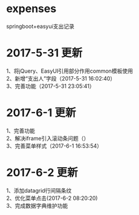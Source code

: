 # expenses
springboot+easyui支出记录

# 2017-5-31 更新
1、将jQuery、EasyUI引用部分作用common模板使用\
2、新增“支出人”字段（2017-5-31 16:02:40）\
3、完善功能（2017-5-31 23:05:41）

# 2017-6-1 更新
1、完善功能\
2、解决iframe引入滚动条问题（<!DOCTYPE html PUBLIC "-//W3C//DTD XHTML 1.0 Transitional//EN" "http://www.w3.org/TR/xhtml1/DTD/xhtml1-transitional.dtd">）\
3、完善菜单样式（2017-6-1 16:53:54）

# 2017-6-2 更新
1、添加datagrid行间隔条纹\
2、优化菜单点击(2017-6-2 08:20:20)\
3、完成数据字典维护功能